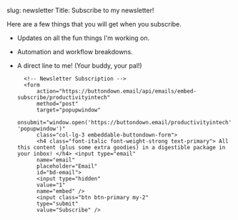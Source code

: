 slug: newsletter
Title: Subscribe to my newsletter!

Here are a few things that you will get when you subscribe.

- Updates on all the fun things I'm working on.
- Automation and workflow breakdowns.
- A direct line to me! (Your buddy, your pal!)

		<!-- Newsletter Subscription -->
		<form
			action="https://buttondown.email/api/emails/embed-subscribe/productivityintech"
			method="post"
			target="popupwindow"
			onsubmit="window.open('https://buttondown.email/productivityintech', 'popupwindow')"
			class="col-lg-3 embeddable-buttondown-form">
			<h4 class="font-italic font-weight-strong text-primary"> All this content (plus some extra goodies) in a digestible package in your inbox! </h4> <input type="email"
			name="email"
			placeholder="Email"
			id="bd-email">
			<input type="hidden"
			value="1"
			name="embed" />
			<input class="btn btn-primary my-2"
			type="submit"
			value="Subscribe" />
	</form>
	<!-- End Newsletter -->

